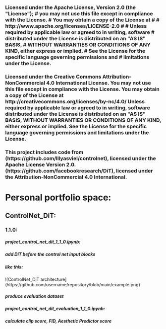 <h3>Licensed under the Apache License, Version 2.0 (the "License"); # you may not use this file except in compliance with the License. # You may obtain a copy of the License at # # http://www.apache.org/licenses/LICENSE-2.0 # # Unless required by applicable law or agreed to in writing, software # distributed under the License is distributed on an "AS IS" BASIS, # WITHOUT WARRANTIES OR CONDITIONS OF ANY KIND, either express or implied. # See the License for the specific language governing permissions and # limitations under the License.</h3>
<h3>Licensed under the Creative Commons Attribution-NonCommercial 4.0 International License. You may not use this file except in compliance with the License. You may obtain a copy of the License at http://creativecommons.org/licenses/by-nc/4.0/ Unless required by applicable law or agreed to in writing, software distributed under the License is distributed on an "AS IS" BASIS, WITHOUT WARRANTIES OR CONDITIONS OF ANY KIND, either express or implied. See the License for the specific language governing permissions and limitations under the License.</h3>
<h3>
This project includes code from<br>
(https://github.com/lllyasviel/controlnet), licensed under the Apache License Version 2.0.<br>
(https://github.com/facebookresearch/DiT), licensed under the Attribution-NonCommercial 4.0 International.<br>
</h3>
<h1>Personal portfolio space:</h1>
<h2>ControlNet_DiT:</h2>
<h3>1.1.0: </h3>
<h5>  project_control_net_dit_1_1_0.ipynb:</h5>
<h5>    add DiT before the control net input blocks</h5>
<h5>    like this:</h5>
![ControlNet_DiT architecture](https://github.com/username/repository/blob/main/example.png)
<h5>    produce evaluation dataset</h5>
<h5>  project_control_net_dit_evaluation_1_1_0.ipynb:</h5>
<h5>    calculate clip score, FID, Aesthetic Predictor score</h5>
<br>